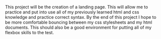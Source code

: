 This project will be the creation of a landing page. This will allow me to practice and put into use all of my previously learned html and css knowledge and practice correct syntax.
By the end of this project I hope to be more comfortable bouncing between my css stylesheets and my html documents. This should also be a good environment for putting all of my flexbox skills to the test.